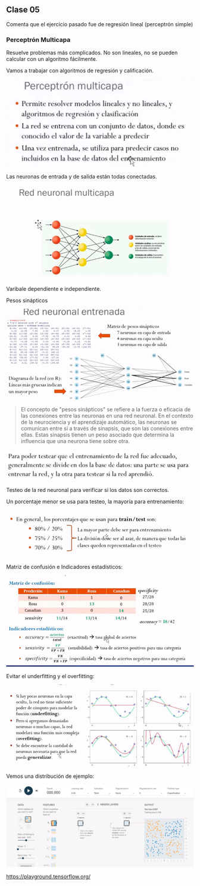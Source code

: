 ## Clase 05
Comenta que el ejercicio pasado fue de regresión lineal (perceptrón simple)

### Perceptrón Multicapa
Resuelve problemas más complicados. No son lineales, no se pueden calcular con un algoritmo fácilmente.

Vamos a trabajar con algoritmos de regresión y calificación.

![](./312-assets/ppt-13-seminario.png)

Las neuronas de entrada y de salida están todas conectadas.

![](./312-assets/ppt-14-seminario.png)

Varibale dependiente e independiente.

Pesos sinápticos

![](./312-assets/ppt-15-seminario.png)

> El concepto de "pesos sinápticos" se refiere a la fuerza o eficacia de las conexiones entre las neuronas en una red neuronal. En el contexto de la neurociencia y el aprendizaje automático, las neuronas se comunican entre sí a través de sinapsis, que son las conexiones entre ellas. Estas sinapsis tienen un peso asociado que determina la influencia que una neurona tiene sobre otra.

![](./312-assets/ppt-16-seminario.png)

Testeo de la red neuronal para verificar si los datos son correctos.

Un porcentaje menor se usa para testeo, la mayoría para entrenamiento:

![](./312-assets/ppt-17-seminario.png)

Matriz de confusión e Indicadores estadísticos:

![](./312-assets/ppt-18-seminario.png)

Evitar el underfitting y el overfitting:

![](./312-assets/ppt-19-seminario.png)

Vemos una distribución de ejemplo:

![](./312-assets/ppt-20-seminario.png)

https://playground.tensorflow.org/